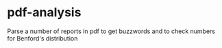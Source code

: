# pdf-analysis
Parse a number of reports in pdf to get buzzwords and to check numbers for Benford's distribution
